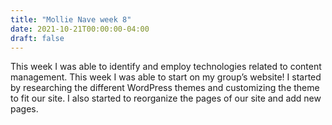 ```yaml
---
title: "Mollie Nave week 8"
date: 2021-10-21T00:00:00-04:00
draft: false
---
```



This week I was able to identify and employ technologies related to content management. This week I was able to start on my group’s website! I started by researching the different WordPress themes and customizing the theme to fit our site. I also started to reorganize the pages of our site and add new pages. 
